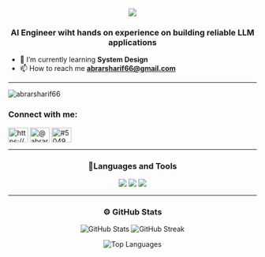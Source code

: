 <h1 align="center">
    <img src="https://readme-typing-svg.herokuapp.com/?font=Righteous&size=35&center=true&vCenter=true&width=500&height=70&duration=3000&lines=Hi+!+👋👋;+I'm+Abrar+Sharif!;" />
</h1>
<h3 align="center">AI Engineer wiht hands on experience on building reliable LLM applications</h3>

  - 🌱 I’m currently learning **System Design**<br>
  - 📫 How to reach me **abrarsharif66@gmail.com**<br>


---

<p align="left"> <img src="https://komarev.com/ghpvc/?username=abrarsharif66&label=Profile%20views&color=0e75b6&style=flat" alt="abrarsharif66" /> </p>




<h3 align="left">Connect with me:</h3>
<p align="left">
<a href="https://linkedin.com/in/https://www.linkedin.com/in/abrar-sharif/" target="blank"><img align="center" src="https://raw.githubusercontent.com/rahuldkjain/github-profile-readme-generator/master/src/images/icons/Social/linked-in-alt.svg" alt="https://www.linkedin.com/in/abrar-sharif/" height="30" width="40" /></a>
<a href="https://www.hackerrank.com/@abrarsharif66" target="blank"><img align="center" src="https://raw.githubusercontent.com/rahuldkjain/github-profile-readme-generator/master/src/images/icons/Social/hackerrank.svg" alt="@abrarsharif66" height="30" width="40" /></a>
<a href="https://discord.gg/#5049" target="blank"><img align="center" src="https://raw.githubusercontent.com/rahuldkjain/github-profile-readme-generator/master/src/images/icons/Social/discord.svg" alt="#5049" height="30" width="40" /></a>
</p>

--- 

<h3 align="center">🔧Languages and Tools</h3>
<div align="center">
    <img src="https://skillicons.dev/icons?i=html,css,vscode,github,git,opencv,linux" />
    <img src="https://skillicons.dev/icons?i=aws,gcp,c,cpp,java,mysql,flask" />
    <img src="https://skillicons.dev/icons?i=nodejs,python,javascript,firebase,go,fastapi,docker" /><br>
</div>


---

<h3 align="center">⚙️ GitHub Stats</h3>


<p align="center">
    <img src="https://github-readme-stats.vercel.app/api?username=abrarsharif66&show_icons=true&theme=radical&count_private=true&hide_border=true" alt="GitHub Stats">
    <img src="https://github-readme-streak-stats.herokuapp.com?user=abrarsharif66&theme=radical&hide_border=true" alt="GitHub Streak">
</p>
<p align="center">
    <img src="https://github-readme-stats.vercel.app/api/top-langs/?username=abrarsharif66&layout=compact&theme=radical&hide_border=true" alt="Top Languages">
</p>

